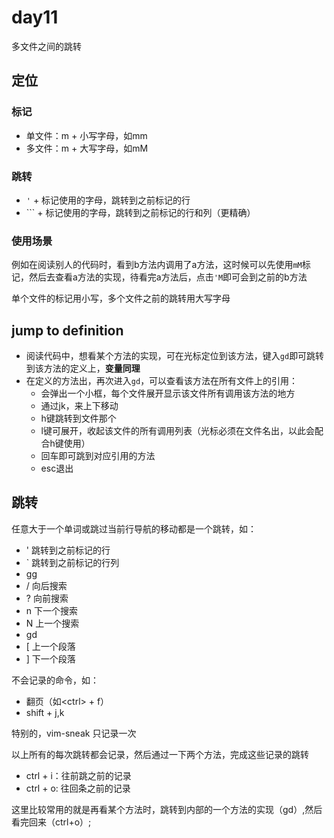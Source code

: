 # day11

多文件之间的跳转

## 定位

### 标记

- 单文件：m + 小写字母，如mm
- 多文件：m + 大写字母，如mM

### 跳转

- `'` + 标记使用的字母，跳转到之前标记的行
- `\`` + 标记使用的字母，跳转到之前标记的行和列（更精确）

### 使用场景

例如在阅读别人的代码时，看到b方法内调用了a方法，这时候可以先使用`mM`标记，然后去查看a方法的实现，待看完a方法后，点击`'M`即可会到之前的b方法

单个文件的标记用小写，多个文件之前的跳转用大写字母

## jump to definition

- 阅读代码中，想看某个方法的实现，可在光标定位到该方法，键入`gd`即可跳转到该方法的定义上，**变量同理**
- 在定义的方法出，再次进入`gd`，可以查看该方法在所有文件上的引用：
  - 会弹出一个小框，每个文件展开显示该文件所有调用该方法的地方
  - 通过jk，来上下移动
  - h键跳转到文件那个
  - l键可展开，收起该文件的所有调用列表（光标必须在文件名出，以此会配合h键使用）
  - 回车即可跳到对应引用的方法
  - esc退出

## 跳转

任意大于一个单词或跳过当前行导航的移动都是一个跳转，如：

- ' 跳转到之前标记的行
- ` 跳转到之前标记的行列
- gg
- / 向后搜索
- ? 向前搜索
- n 下一个搜索
- N 上一个搜索
- gd
- [ 上一个段落
- ] 下一个段落

不会记录的命令，如：

- 翻页（如\<ctrl> + f）
- shift + j,k

特别的，vim-sneak 只记录一次

以上所有的每次跳转都会记录，然后通过一下两个方法，完成这些记录的跳转

- ctrl + i：往前跳之前的记录
- ctrl + o: 往回条之前的记录

这里比较常用的就是再看某个方法时，跳转到内部的一个方法的实现（gd）,然后看完回来（ctrl+o）;